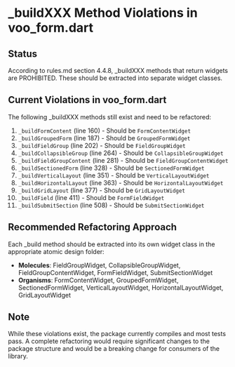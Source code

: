 # _buildXXX Method Violations in voo_form.dart

## Status
According to rules.md section 4.4.8, _buildXXX methods that return widgets are PROHIBITED. These should be extracted into separate widget classes.

## Current Violations in voo_form.dart

The following _buildXXX methods still exist and need to be refactored:

1. `_buildFormContent` (line 160) - Should be `FormContentWidget`
2. `_buildGroupedForm` (line 187) - Should be `GroupedFormWidget`
3. `_buildFieldGroup` (line 202) - Should be `FieldGroupWidget`
4. `_buildCollapsibleGroup` (line 264) - Should be `CollapsibleGroupWidget`
5. `_buildFieldGroupContent` (line 281) - Should be `FieldGroupContentWidget`
6. `_buildSectionedForm` (line 328) - Should be `SectionedFormWidget`
7. `_buildVerticalLayout` (line 351) - Should be `VerticalLayoutWidget`
8. `_buildHorizontalLayout` (line 363) - Should be `HorizontalLayoutWidget`
9. `_buildGridLayout` (line 377) - Should be `GridLayoutWidget`
10. `_buildField` (line 411) - Should be `FormFieldWidget`
11. `_buildSubmitSection` (line 508) - Should be `SubmitSectionWidget`

## Recommended Refactoring Approach

Each _build method should be extracted into its own widget class in the appropriate atomic design folder:

- **Molecules**: FieldGroupWidget, CollapsibleGroupWidget, FieldGroupContentWidget, FormFieldWidget, SubmitSectionWidget
- **Organisms**: FormContentWidget, GroupedFormWidget, SectionedFormWidget, VerticalLayoutWidget, HorizontalLayoutWidget, GridLayoutWidget

## Note
While these violations exist, the package currently compiles and most tests pass. A complete refactoring would require significant changes to the package structure and would be a breaking change for consumers of the library.